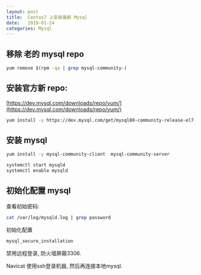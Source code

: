 ```yaml
---
layout: post
title:  Centos7 上安装最新 Mysql
date:   2019-01-24
categories: Mysql
---
```


## 移除 老的 mysql repo
```bash
yum remove $(rpm -qa | grep mysql-community-)
```

## 安装官方新 repo: 
[https://dev.mysql.com/downloads/repo/yum/](https://dev.mysql.com/downloads/repo/yum/)

```bash
yum install -y https://dev.mysql.com/get/mysql80-community-release-el7-1.noarch.rpm
```

## 安装 mysql

```bash
yum install -y mysql-community-client  mysql-community-server

systemctl start mysqld
systemctl enable mysqld
```

## 初始化配置 mysql

查看初始密码:

```bash
cat /var/log/mysqld.log | grep password
```

初始化配置

```bash
mysql_secure_installation
```

禁用远程登录, 防火墙屏蔽3306.

Navicat 使用ssh登录机器, 然后再连接本地mysql.